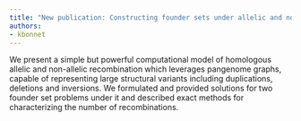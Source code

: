 ```yaml
---
title: "New publication: Constructing founder sets under allelic and non-allelic homologous recombination"
authors:
- kbonnet
---
```


We present a simple but powerful computational model of homologous allelic and
non-allelic recombination which leverages pangenome graphs, capable of
representing large structural variants including duplications, deletions and
inversions. We formulated and provided solutions for two founder set problems
under it and described exact methods for characterizing the number of
recombinations.
